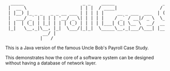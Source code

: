 
<pre>
  _____                      _ _    _____                  _____ _             _       
 |  __ \                    | | |  / ____|                / ____| |           | |      
 | |__) |_ _ _   _ _ __ ___ | | | | |     __ _ ___  ___  | (___ | |_ _   _  __| |_   _ 
 |  ___/ _` | | | | '__/ _ \| | | | |    / _` / __|/ _ \  \___ \| __| | | |/ _` | | | |
 | |  | (_| | |_| | | | (_) | | | | |___| (_| \__ \  __/  ____) | |_| |_| | (_| | |_| |
 |_|   \__,_|\__, |_|  \___/|_|_|  \_____\__,_|___/\___| |_____/ \__|\__,_|\__,_|\__, |
              __/ |                                                               __/ |
             |___/                                                               |___/ 
</pre>

This is a Java version of the famous Uncle Bob's Payroll Case Study.

This demonstrates how the core of a software system can be designed without having a database of network layer.
